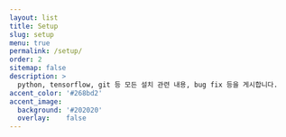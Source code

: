 ```yaml
---
layout: list
title: Setup
slug: setup
menu: true
permalink: /setup/
order: 2
sitemap: false
description: >
  python, tensorflow, git 등 모든 설치 관련 내용, bug fix 등을 게시합니다.
accent_color: '#268bd2'
accent_image:
  background: '#202020'
  overlay:    false
---
```

